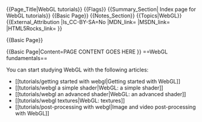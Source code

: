 {{Page_Title|WebGL tutorials}}
{{Flags}}
{{Summary_Section| Index page for WebGL tutorials}}
{{Basic Page}}
{{Notes_Section}}
{{Topics|WebGL}}
{{External_Attribution
|Is_CC-BY-SA=No
|MDN_link=
|MSDN_link=
|HTML5Rocks_link=
}}

{{Basic Page}}

{{Basic Page|Content=PAGE CONTENT GOES HERE
}}
==WebGL fundamentals==

You can start studying WebGL with the following articles:

* [[tutorials/getting started with webgl|Getting started with WebGL]]
* [[tutorials/webgl a simple shader|WebGL: a simple shader]]
* [[tutorials/webgl an advanced shader|WebGL: an advanced shader]]
* [[tutorials/webgl textures|WebGL: textures]]
* [[tutorials/post-processing with webgl|Image and video post-processing with WebGL]]